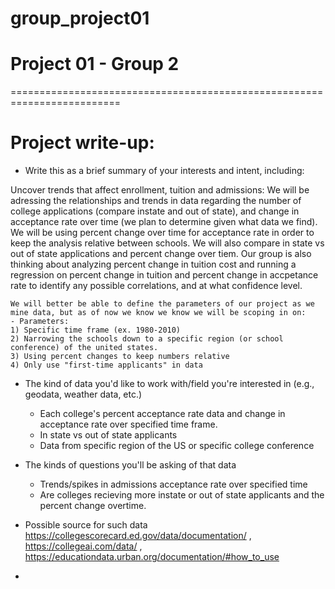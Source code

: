 # group_project01
Project 01 - Group 2
====================

=========================================================================

Project write-up:
=================

- Write this as a brief summary of your interests and intent, including:

Uncover trends that affect enrollment, tuition and admissions:
    We will be adressing the relationships and trends in data regarding the number of college applications (compare instate and out of state), and change in acceptance rate over time (we plan to determine given what data we find). We will be using percent change over time for acceptance rate in order to keep the analysis relative between schools. We will also compare in state vs out of state applications and percent change over tiem. Our group is also thinking about analyzing percent change in tuition cost and running a regression on percent change in tuition and percent change in accpetance rate to identify any possible correlations, and at what confidence level. 
    
    We will better be able to define the parameters of our project as we mine data, but as of now we know we know we will be scoping in on:
    - Parameters:
    1) Specific time frame (ex. 1980-2010)
    2) Narrowing the schools down to a specific region (or school conference) of the united states. 
    3) Using percent changes to keep numbers relative
    4) Only use "first-time applicants" in data
    
    
- The kind of data you'd like to work with/field you're interested in (e.g., geodata, weather data, etc.)
    - Each college's percent acceptance rate data and change in acceptance rate over specified time frame.
    - In state vs out of state applicants
    - Data from specific region of the US or specific college conference 

- The kinds of questions you'll be asking of that data
    - Trends/spikes in admissions acceptance rate over specified time
    - Are colleges recieving more instate or out of state applicants and the percent change overtime.

- Possible source for such data
    https://collegescorecard.ed.gov/data/documentation/ ,
    https://collegeai.com/data/ ,
    https://educationdata.urban.org/documentation/#how_to_use 

- 





